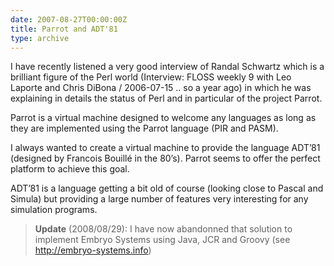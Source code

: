 ```yaml
---
date: 2007-08-27T00:00:00Z
title: Parrot and ADT'81
type: archive
---
```


I have recently listened a very good interview of Randal Schwartz which is a brilliant figure of the Perl world (Interview: FLOSS weekly 9 with Leo Laporte and Chris DiBona / 2006-07-15 .. so a year ago) in which he was explaining in details the status of Perl and in particular of the project Parrot.

Parrot is a virtual machine designed to welcome any languages as long as they are implemented using the Parrot language (PIR and PASM).

I always wanted to create a virtual machine to provide the language ADT’81 (designed by Francois Bouillé in the 80’s). Parrot seems to offer the perfect platform to achieve this goal.

ADT’81 is a language getting a bit old of course (looking close to Pascal and Simula) but providing a large number of features very interesting for any simulation programs.

> **Update** (2008/08/29): I have now abandonned that solution to implement Embryo Systems using Java, JCR and Groovy (see <http://embryo-systems.info>)
